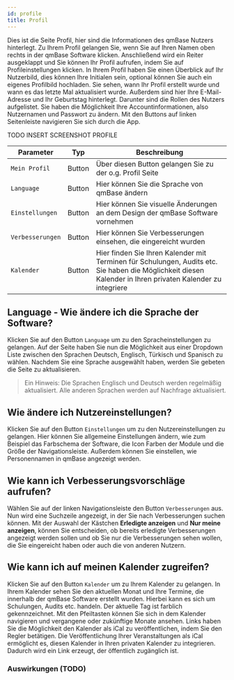 ```yaml
---
id: profile
title: Profil
---
```


Dies ist die Seite Profil, hier sind die Informationen des qmBase Nutzers hinterlegt. Zu Ihrem Profil gelangen Sie, wenn Sie auf Ihren Namen oben rechts in der qmBase Software klicken. Anschließend wird ein Reiter ausgeklappt und Sie können Ihr Profil aufrufen, indem Sie auf Profileinstellungen klicken. In Ihrem Profil haben Sie einen Überblick auf Ihr Nutzerbild, dies können Ihre Initialen sein, optional können Sie auch ein eigenes Profilbild hochladen. Sie sehen, wann Ihr Profil erstellt wurde und wann es das letzte Mal aktualisiert wurde. Außerdem sind hier Ihre E-Mail-Adresse und Ihr Geburtstag hinterlegt. Darunter sind die Rollen des Nutzers aufgelistet. 
Sie haben die Möglichkeit Ihre Accountinformationen, also Nutzernamen und Passwort zu ändern. 
Mit den Buttons auf linken Seitenleiste navigieren Sie sich durch die App. 

TODO INSERT SCREENSHOT PROFILE

| Parameter                        | Typ       | Beschreibung                                                     |
| -------------------------------- | ----------| ---------------------------------------------------------------- |
| <code>Mein Profil</code>         | Button    | Über diesen Button gelangen Sie zu der o.g. Profil Seite         |
| <code>Language</code>            | Button    | Hier können Sie die Sprache von qmBase ändern                    |
| <code>Einstellungen</code>       | Button    | Hier können Sie visuelle Änderungen an dem Design der qmBase Software vornehmen |
| <code>Verbesserungen</code>      | Button    | Hier können Sie Verbesserungen einsehen, die eingereicht wurden   |
| <code>Kalender</code>            | Button    |Hier finden Sie Ihren Kalender mit Terminen für Schulungen, Audits etc. Sie haben die Möglichkeit diesen Kalender in Ihren privaten Kalender zu integriere                  |

## Language - Wie ändere ich die Sprache der Software?
Klicken Sie auf den Button <code>Language</code> um zu den Spracheinstellungen zu gelangen. Auf der Seite haben Sie nun die Möglichkeit aus einer Dropdown Liste zwischen den Sprachen Deutsch, Englisch, Türkisch und Spanisch zu wählen. 
Nachdem Sie eine Sprache ausgewählt haben, werden Sie gebeten die Seite zu aktualisieren. 
>Ein Hinweis: Die Sprachen Englisch und Deutsch werden regelmäßig aktualisiert. Alle anderen Sprachen werden auf Nachfrage aktualisiert. 

## Wie ändere ich Nutzereinstellungen?
Klicken Sie auf den Button <code>Einstellungen</code> um zu den Nutzereinstellungen zu gelangen. Hier können Sie allgemeine Einstellungen ändern, wie zum Beispiel das Farbschema der Software, die Icon Farben der Module und die Größe der Navigationsleiste. 
Außerdem können Sie einstellen, wie Personennamen in qmBase angezeigt werden. 

## Wie kann ich Verbesserungsvorschläge aufrufen?
Wählen Sie auf der linken Navigationsleiste den Button <code>Verbesserungen</code> aus. Nun wird eine Suchzeile angezeigt, in der Sie nach Verbesserungen suchen können. Mit der Auswahl der Kästchen **Erledigte anzeigen** und **Nur meine anzeigen**, können Sie entscheiden, ob bereits erledigte Verbesserungen angezeigt werden sollen und ob Sie nur die Verbesserungen sehen wollen, die Sie eingereicht haben oder auch die von anderen Nutzern. 

## Wie kann ich auf meinen Kalender zugreifen?
Klicken Sie auf den Button <code>Kalender</code> um zu Ihrem Kalender zu gelangen. In Ihrem Kalender sehen Sie den aktuellen Monat und Ihre Termine, die innerhalb der qmBase Software erstellt wurden. Hierbei kann es sich um Schulungen, Audits etc. handeln. Der aktuelle Tag ist farblich gekennzeichnet. Mit den Pfeiltasten können Sie sich in dem Kalender navigieren und vergangene oder zukünftige Monate ansehen. Links haben Sie die Möglichkeit  den Kalender als iCal zu veröffentlichen, indem Sie den Regler betätigen.
Die Veröffentlichung Ihrer Veranstaltungen als iCal ermöglicht es, diesen Kalender in Ihren privaten Kalender zu integrieren. Dadurch wird ein Link erzeugt, der öffentlich zugänglich ist.

### Auswirkungen (TODO)
